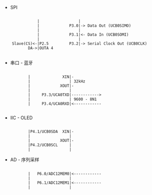 * SPI
<pre><code>
               |                 |
               |             P3.0|-> Data Out (UCB0SIMO)
               |                 |
               |             P3.1|<- Data In (UCB0SOMI)
               |                 |
    Slave(CS)<-|P2.5         P3.2|-> Serial Clock Out (UCB0CLK)
           DA->|OUTA 4

</code></pre>

* 串口 - 蓝牙
<pre><code>
           |              XIN|-
           |                 | 32kHz
           |             XOUT|-
           |                 |
           |     P3.3/UCA0TXD|------------>
           |                 | 9600 - 8N1
           |     P3.4/UCA0RXD|<------------

</code></pre>

* IIC - OLED
<pre><code>
           |P4.1/UCB0SDA  XIN|-
           |                 |
           |             XOUT|-
           |P4.2/UCB0SCL     |
           |                 |
</code></pre>

* AD -  序列采样
<pre><code>
           |   P6.0/ADC12MEM0|<------------
           |                 | 
           |   P6.1/ADC12MEM1|<------------
           |                 |
            
</code></pre>



